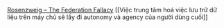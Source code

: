 [Rosenzweig – The Federation Fallacy](https://rosenzweig.io/blog/the-federation-fallacy.html)
[[Việc trung tâm hoá việc lưu trữ dữ liệu trên máy chủ sẽ lấy đi autonomy và agency của người dùng cuối]]